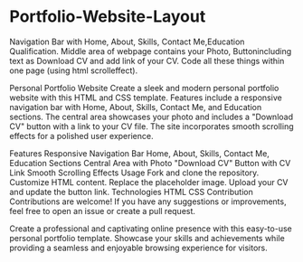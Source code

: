 # Portfolio-Website-Layout
Navigation Bar with Home, About, Skills, Contact Me,Education Qualification. Middle area of webpage contains your Photo, Buttonincluding text as Download CV and add link of your CV. Code all these things within one page (using html scrolleffect).

Personal Portfolio Website
Create a sleek and modern personal portfolio website with this HTML and CSS template. Features include a responsive navigation bar with Home, About, Skills, Contact Me, and Education sections. The central area showcases your photo and includes a "Download CV" button with a link to your CV file. The site incorporates smooth scrolling effects for a polished user experience.

Features
Responsive Navigation Bar
Home, About, Skills, Contact Me, Education Sections
Central Area with Photo
"Download CV" Button with CV Link
Smooth Scrolling Effects
Usage
Fork and clone the repository.
Customize HTML content.
Replace the placeholder image.
Upload your CV and update the button link.
Technologies
HTML
CSS
Contribution
Contributions are welcome! If you have any suggestions or improvements, feel free to open an issue or create a pull request.

Create a professional and captivating online presence with this easy-to-use personal portfolio template. Showcase your skills and achievements while providing a seamless and enjoyable browsing experience for visitors.
